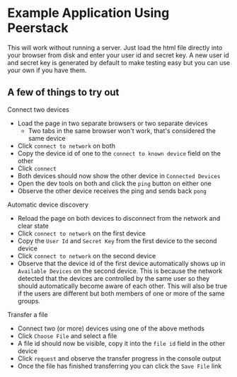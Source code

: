 # Example Application Using Peerstack

This will work without running a server.  Just load the html file directly into your browser from disk and enter your user id and secret key.  A new user id and secret key is generated by default to make testing easy but you can use your own if you have them.

## A few of things to try out

Connect two devices
- Load the page in two separate browsers or two separate devices 
  - Two tabs in the same browser won't work, that's considered the same device
- Click `connect to network` on both
- Copy the device id of one to the `connect to known device` field on the other
- Click `connect`
- Both devices should now show the other device in `Connected Devices`
- Open the dev tools on both and click the `ping` button on either one
- Observe the other device receives the ping and sends back `pong`

Automatic device discovery
- Reload the page on both devices to disconnect from the network and clear state
- Click `connect to network` on the first device
- Copy the `User Id` and `Secret Key` from the first device to the second device
- Click `connect to network` on the second device
- Observe that the device id of the first device automatically shows up in `Available Devices` on the second device.  This is because the network detected that the devices are controlled by the same user so they should automatically become aware of each other.  This will also be true if the users are different but both members of one or more of the same groups.

Transfer a file
- Connect two (or more) devices using one of the above methods
- Click `Choose File` and select a file
- A file id should now be visible, copy it into the `file id` field in the other device
- Click `request` and observe the transfer progress in the console output
- Once the file has finished transferring you can click the `Save File` link
